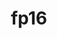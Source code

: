 ---
title: "fp16"
layout: cache
categories: [package, develop-2023-11-19]
meta: {"versions": ["2020-05-14"], "compilers": ["apple-clang@=15.0.0", "gcc@=11.3.0", "gcc@=11.4.0"], "oss": ["ubuntu20.04", "ubuntu22.04", "ventura"], "platforms": ["darwin", "linux"], "targets": ["aarch64", "x86_64_v3"], "stacks": ["e4s", "ml-darwin-aarch64-mps", "ml-linux-x86_64-cpu", "ml-linux-x86_64-cuda", "ml-linux-x86_64-rocm", "root"], "num_specs": 3, "num_specs_by_stack": {"root": 3, "ml-darwin-aarch64-mps": 1, "e4s": 1, "ml-linux-x86_64-rocm": 1, "ml-linux-x86_64-cuda": 1, "ml-linux-x86_64-cpu": 1}}
spec_details: [{"hash": "7x6ttdv32nqms6ag5wefercxr5a4sdwp", "compiler": "apple-clang@=15.0.0", "versions": ["2020-05-14"], "os": "ventura", "platform": "darwin", "target": "aarch64", "variants": ["build_system=cmake", "build_type=Release", "generator=ninja", "~ipo"], "stacks": ["root", "ml-darwin-aarch64-mps"], "size": "-", "tarball": "https://binaries.spack.io/releases/develop-2023-11-19/build_cache/darwin-ventura-aarch64/apple-clang-15.0.0/fp16-2020-05-14/darwin-ventura-aarch64-apple-clang-15.0.0-fp16-2020-05-14-7x6ttdv32nqms6ag5wefercxr5a4sdwp.spack"}, {"hash": "wtaztlkzqqwct3j7sfaxzlzfxj7ktarh", "compiler": "gcc@=11.4.0", "versions": ["2020-05-14"], "os": "ubuntu20.04", "platform": "linux", "target": "x86_64_v3", "variants": ["build_system=cmake", "build_type=Release", "generator=ninja", "~ipo"], "stacks": ["root", "e4s"], "size": "-", "tarball": "https://binaries.spack.io/releases/develop-2023-11-19/build_cache/linux-ubuntu20.04-x86_64_v3/gcc-11.4.0/fp16-2020-05-14/linux-ubuntu20.04-x86_64_v3-gcc-11.4.0-fp16-2020-05-14-wtaztlkzqqwct3j7sfaxzlzfxj7ktarh.spack"}, {"hash": "kt5eukuhydibgxgkq63eye5qo4exuic4", "compiler": "gcc@=11.3.0", "versions": ["2020-05-14"], "os": "ubuntu22.04", "platform": "linux", "target": "x86_64_v3", "variants": ["build_system=cmake", "build_type=Release", "generator=ninja", "~ipo"], "stacks": ["ml-linux-x86_64-rocm", "ml-linux-x86_64-cuda", "ml-linux-x86_64-cpu", "root"], "size": "-", "tarball": "https://binaries.spack.io/releases/develop-2023-11-19/build_cache/linux-ubuntu22.04-x86_64_v3/gcc-11.3.0/fp16-2020-05-14/linux-ubuntu22.04-x86_64_v3-gcc-11.3.0-fp16-2020-05-14-kt5eukuhydibgxgkq63eye5qo4exuic4.spack"}]
---